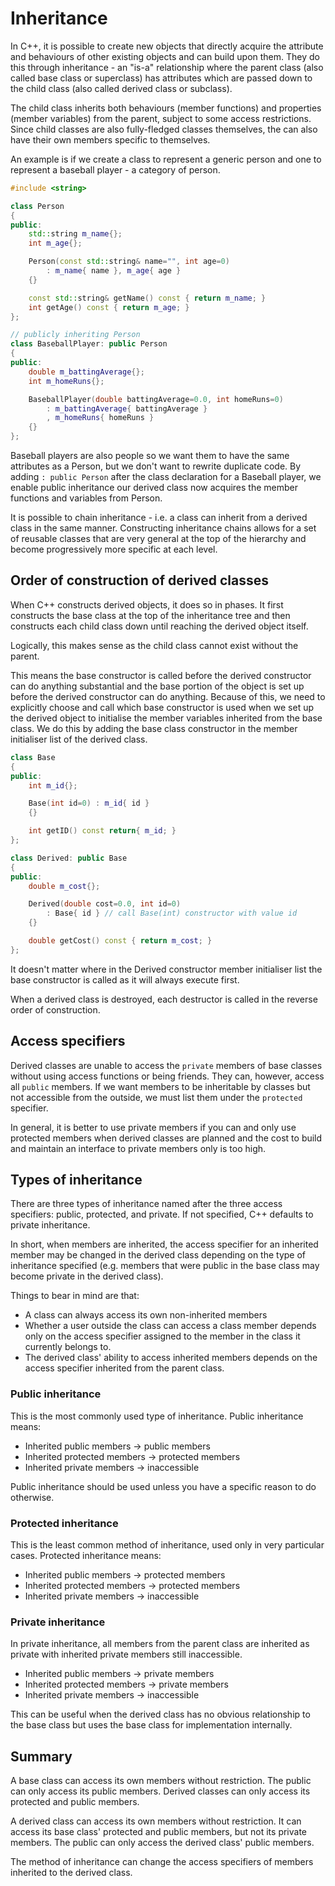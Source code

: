 # Inheritance

In C++, it is possible to create new objects that directly acquire the attribute and behaviours of other existing objects and can build upon them.
They do this through inheritance - an "is-a" relationship where the parent class (also called base class or superclass) has attributes which are passed down to the child class (also called derived class or subclass).

The child class inherits both behaviours (member functions) and properties (member variables) from the parent, subject to some access restrictions.
Since child classes are also fully-fledged classes themselves, the can also have their own members specific to themselves.

An example is if we create a class to represent a generic person and one to represent a baseball player - a category of person.

```cpp
#include <string>

class Person
{
public:
    std::string m_name{};
    int m_age{};

    Person(const std::string& name="", int age=0)
        : m_name{ name }, m_age{ age }
    {}

    const std::string& getName() const { return m_name; }
    int getAge() const { return m_age; }
};

// publicly inheriting Person
class BaseballPlayer: public Person
{
public:
    double m_battingAverage{};
    int m_homeRuns{};

    BaseballPlayer(double battingAverage=0.0, int homeRuns=0)
        : m_battingAverage{ battingAverage }
        , m_homeRuns{ homeRuns }
    {}
};
```

Baseball players are also people so we want them to have the same attributes as a Person, but we don't want to rewrite duplicate code.
By adding `: public Person` after the class declaration for a Baseball player, we enable public inheritance our derived class now acquires the member functions and variables from Person.

It is possible to chain inheritance - i.e. a class can inherit from a derived class in the same manner.
Constructing inheritance chains allows for a set of reusable classes that are very general at the top of the hierarchy and become progressively more specific at each level.

## Order of construction of derived classes

When C++ constructs derived objects, it does so in phases.
It first constructs the base class at the top of the inheritance tree and then constructs each child class down until reaching the derived object itself.

Logically, this makes sense as the child class cannot exist without the parent.

This means the base constructor is called before the derived constructor can do anything substantial and the base portion of the object is set up before the derived constructor can do anything.
Because of this, we need to explicitly choose and call which base constructor is used when we set up the derived object to initialise the member variables inherited from the base class.
We do this by adding the base class constructor in the member initialiser list of the derived class.

```cpp
class Base
{
public:
    int m_id{};

    Base(int id=0) : m_id{ id }
    {}

    int getID() const return{ m_id; }
};

class Derived: public Base
{
public:
    double m_cost{};

    Derived(double cost=0.0, int id=0) 
        : Base{ id } // call Base(int) constructor with value id
    {}

    double getCost() const { return m_cost; }
};
```

It doesn't matter where in the Derived constructor member initialiser list the base constructor is called as it will always execute first.

When a derived class is destroyed, each destructor is called in the reverse order of construction.

## Access specifiers

Derived classes are unable to access the `private` members of base classes without using access functions or being friends.
They can, however, access all `public` members.
If we want members to be inheritable by classes but not accessible from the outside, we must list them under the `protected` specifier.

In general, it is better to use private members if you can and only use protected members when derived classes are planned and the cost to build and maintain an interface to private members only is too high.

## Types of inheritance

There are three types of inheritance named after the three access specifiers: public, protected, and private.
If not specified, C++ defaults to private inheritance.

In short, when members are inherited, the access specifier for an inherited member may be changed in the derived class depending on the type of inheritance specified (e.g. members that were public in the base class may become private in the derived class).

Things to bear in mind are that:
- A class can always access its own non-inherited members
- Whether a user outside the class can access a class member depends only on the access specifier assigned to the member in the class it currently belongs to.
- The derived class' ability to access inherited members depends on the access specifier inherited from the parent class.

### Public inheritance

This is the most commonly used type of inheritance.
Public inheritance means:
- Inherited public members &rarr; public members
- Inherited protected members &rarr; protected members
- Inherited private members &rarr; inaccessible

Public inheritance should be used unless you have a specific reason to do otherwise.

### Protected inheritance

This is the least common method of inheritance, used only in very particular cases.
Protected inheritance means:
- Inherited public members &rarr; protected members
- Inherited protected members &rarr; protected members
- Inherited private members &rarr; inaccessible

### Private inheritance

In private inheritance, all members from the parent class are inherited as private with inherited private members still inaccessible.
- Inherited public members &rarr; private members
- Inherited protected members &rarr; private members
- Inherited private members &rarr; inaccessible

This can be useful when the derived class has no obvious relationship to the base class but uses the base class for implementation internally.

## Summary

A base class can access its own members without restriction.
The public can only access its public members.
Derived classes can only access its protected and public members.

A derived class can access its own members without restriction.
It can access its base class' protected and public members, but not its private members.
The public can only access the derived class' public members.

The method of inheritance can change the access specifiers of members inherited to the derived class.
